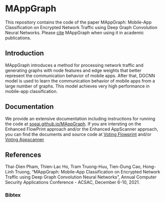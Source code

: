 # MAppGraph
This repository contains the code of the paper MAppGraph: Mobile-App Classification on Encrypted Network
Traffic using Deep Graph Convolution Neural Networks.
Please [cite](#References) MAppGraph when using it in academic publications.

## Introduction
MAppGraph introduces a method for processing network traffic and generating graphs with node features and edge weights that better represent the communication behavior of mobile apps. After that, DGCNN model is used to learn the communication behavior of mobile apps from a large number of graphs. This model achieves very high performance in mobile-app classification.

## Documentation
We provide an extensive documentation including instructions for running the code at [soeai.github.io/MAppGraph](https://soeai.github.io/MAppGraph/).
If you are intersting on the Enhanced FlowPrint approach and/or the Enhanced AppScanner approach, you can find the documents and source code at [Voting Flowprint](https://github.com/hothienlac/Voting_Flowprint) and/or [Voting Appscanner](https://github.com/dienthaipham103/Appscanner_voting)

## References
Thai-Dien Pham, Thien-Lac Ho, Tram Truong-Huu, Tien-Dung Cao, Hong-Linh Truong, “MAppGraph: Mobile-App Classification on Encrypted Network Traffic using Deep Graph Convolution Neural Networks”, Annual Computer Security Applications Conference - ACSAC, December 6-10, 2021.

### Bibtex
